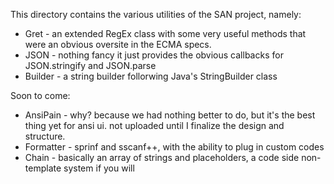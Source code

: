 This directory contains the various utilities of the SAN project, namely:
* Gret      - an extended RegEx class with some very useful methods that were an obvious oversite in the ECMA specs.
* JSON      - nothing fancy it just provides the obvious callbacks for JSON.stringify and JSON.parse
* Builder   - a string builder follorwing Java's StringBuilder class

Soon to come:
* AnsiPain  - why? because we had nothing better to do, but it's the best thing yet for ansi ui.  not uploaded until I finalize the design and structure.
* Formatter - sprinf and sscanf++, with the ability to plug in custom codes
* Chain     - basically an array of strings and placeholders, a code side non-template system if you will

